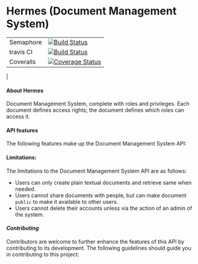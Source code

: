 # Hermes (Document Management System)

|         |        |
| :---      | :---      | 
| Semaphore | [![Build Status](https://semaphoreci.com/api/v1/ajudensi/dms/branches/feature-145816283-application-interface/badge.svg)](https://semaphoreci.com/ajudensi/dms)
| travis CI | [![Build Status](https://travis-ci.org/Andela-JUdensi/DMS.svg?branch=develop)](https://travis-ci.org/Andela-JUdensi/DMS)
| Coveralls | [![Coverage Status](https://coveralls.io/repos/github/Andela-JUdensi/DMS/badge.svg?branch=develop)](https://coveralls.io/github/Andela-JUdensi/DMS?branch=develop)
| 

#### About Hermes
Document Management System, complete with roles and privileges. Each document defines access rights; the document defines which roles can access it.

#### API features
The following features make up the Document Management System API:

#### Limitations:
The limitations to the Document Management System API are as follows:

* Users can only create plain textual documents and retrieve same when needed.
* Users cannot share documents with people, but can make document `public` to make it available to other users.
* Users cannot delete their accounts unless via the action of an admin of the system.

#### _**Contributing**_
Contributors are welcome to further enhance the features of this API by contributing to its development. The following guidelines should guide you in contributing to this project:

